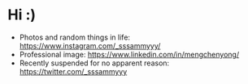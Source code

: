 # Hi :)

* Photos and random things in life: https://www.instagram.com/_sssammyyy/
* Professional image: https://www.linkedin.com/in/mengchenyong/
* Recently suspended for no apparent reason: https://twitter.com/_sssammyyy
